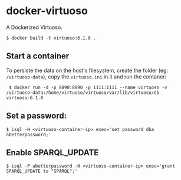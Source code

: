 docker-virtuoso
===============

A Dockerized Virtuoso.

```
$ docker build -t virtuoso:6.1.8 .
```

## Start a container

To persiste the data on the host's filesystem, create the folder (eg: `/virtuoso-data`), copy the `virtuoso.ini` in it and run the contaner:

```
 $ docker run -d -p 8890:8890 -p 1111:1111 --name virtuoso -v /virtuoso-data:/home/virtuoso/virtuoso/var/lib/virtuoso/db virtuoso:6.1.8
```

## Set a password:

```
$ isql -H <virtuoso-container-ip> exec='set password dba abetterpassword;'
```

## Enable SPARQL_UPDATE

```
$ isql -P abetterpassword -H <virtuoso-container-ip> exec='grant SPARQL_UPDATE to "SPARQL";'
```
